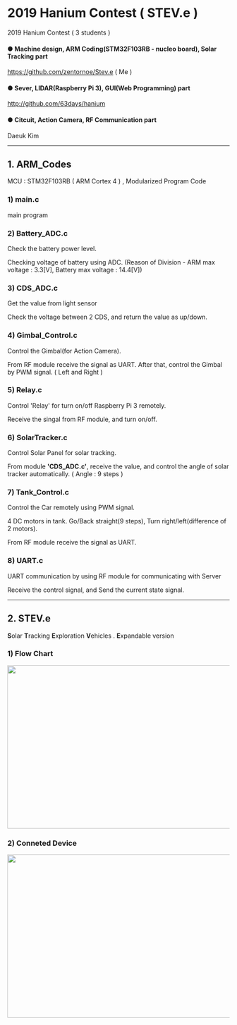 # 2019 Hanium Contest ( STEV.e )


2019 Hanium Contest ( 3 students )

#### ● Machine design, ARM Coding(STM32F103RB - nucleo board), Solar Tracking part
https://github.com/zentornoe/Stev.e  ( Me )

#### ● Sever, LIDAR(Raspberry Pi 3), GUI(Web Programming) part
http://github.com/63days/hanium
#### ● Citcuit, Action Camera, RF Communication part
Daeuk Kim

* * *
## 1. ARM_Codes
 MCU : STM32F103RB ( ARM Cortex 4 ) , Modularized Program Code
 
### 1) main.c
  main program
  
### 2) Battery_ADC.c
 Check the battery power level.
 
 Checking voltage of battery using ADC. (Reason of Division - ARM max voltage : 3.3[V], Battery max voltage : 14.4[V])
 
### 3) CDS_ADC.c
 Get the value from light sensor
 
 Check the voltage between 2 CDS, and return the value as up/down.
 
### 4) Gimbal_Control.c
 Control the Gimbal(for Action Camera).
 
 From RF module receive the signal as UART. After that, control the Gimbal by PWM signal. ( Left and Right )
 
### 5) Relay.c
 Control 'Relay' for turn on/off Raspberry Pi 3 remotely.
 
 Receive the singal from RF module, and turn on/off.
 
### 6) SolarTracker.c
 Control Solar Panel for solar tracking.
 
 From module **'CDS_ADC.c'**, receive the value, and control the angle of solar tracker automatically. ( Angle : 9 steps )
 
### 7) Tank_Control.c
 Control the Car remotely using PWM signal.
 
 4 DC motors in tank. Go/Back straight(9 steps), Turn right/left(difference of 2 motors).
 
 From RF module receive the signal as UART. 
 
### 8) UART.c
 UART communication by using RF module for communicating with Server
 
 Receive the control signal, and Send the current state signal.


* * *
## 2. STEV.e
**S**olar **T**racking **E**xploration **V**ehicles . **E**xpandable version
### 1) Flow Chart
<img src="https://user-images.githubusercontent.com/58382336/98515379-558eae00-22ae-11eb-9804-f0dc4c5a3bff.png"  width="700" height="370">

### 2) Conneted Device
<img src="https://user-images.githubusercontent.com/58382336/98515383-56bfdb00-22ae-11eb-85a6-94b91b72b8b6.png"  width="700" height="370">
